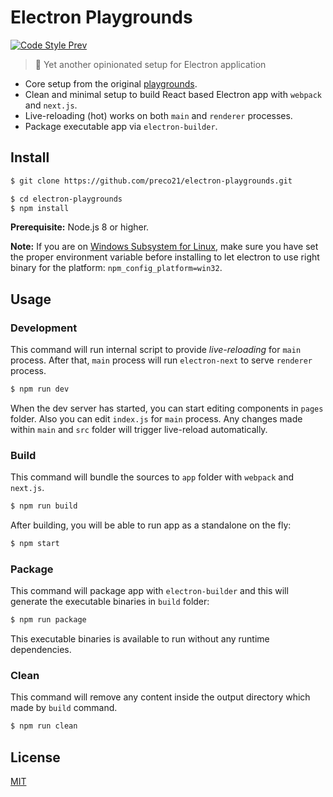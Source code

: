 # Electron Playgrounds

[![Code Style Prev](https://img.shields.io/badge/code%20style-prev-32c8fc.svg)](https://github.com/preco21/eslint-config-prev)

> :rocket: Yet another opinionated setup for Electron application

* Core setup from the original [playgrounds](https://github.com/preco21/playgrounds).
* Clean and minimal setup to build React based Electron app with `webpack` and `next.js`.
* Live-reloading (hot) works on both `main` and `renderer` processes.
* Package executable app via `electron-builder`.

## Install

```bash
$ git clone https://github.com/preco21/electron-playgrounds.git

$ cd electron-playgrounds
$ npm install
```

**Prerequisite:** Node.js 8 or higher.

**Note:** If you are on [Windows Subsystem for Linux](https://en.wikipedia.org/wiki/Windows_Subsystem_for_Linux), make sure you have set the proper environment variable before installing to let electron to use right binary for the platform: `npm_config_platform=win32`.

## Usage

### Development

This command will run internal script to provide _live-reloading_ for `main` process. After that, `main` process will run `electron-next` to serve `renderer` process.

```bash
$ npm run dev
```

When the dev server has started, you can start editing components in `pages` folder. Also you can edit `index.js` for `main` process. Any changes made within `main` and `src` folder will trigger live-reload automatically.

### Build

This command will bundle the sources to `app` folder with `webpack` and `next.js`.

```bash
$ npm run build
```

After building, you will be able to run app as a standalone on the fly:

```bash
$ npm start
```

### Package

This command will package app with `electron-builder` and this will generate the executable binaries in `build` folder:

```bash
$ npm run package
```

This executable binaries is available to run without any runtime dependencies.

### Clean

This command will remove any content inside the output directory which made by `build` command.

```bash
$ npm run clean
```

## License

[MIT](https://preco.mit-license.org/)
